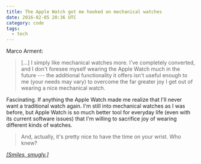 ```yaml
---
title: The Apple Watch got me hooked on mechanical watches
date: 2016-02-05 20:36 UTC
category: code
tags: 
  - tech
---
```


Marco Arment:

> [...] I simply like mechanical watches more. I've completely converted, and I don't foresee myself wearing the Apple Watch much in the future --- the additional functionality it offers isn't useful enough to me (your needs may vary) to overcome the far greater joy I get out of wearing a nice mechanical watch.

Fascinating. If anything the Apple Watch made me realize that I'll never want a traditional watch again. I'm still into mechanical watches as I was before, but Apple Watch is so much better tool for everyday life (even with its current software issues) that I'm willing to sacrifice joy of wearing different kinds of watches.

> And, actually, it's pretty nice to have the time on your wrist. Who knew?

[_[Smiles, smugly.]_](http://imgur.com/y4055En)